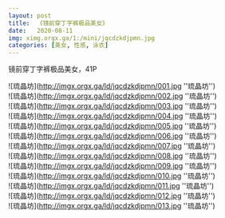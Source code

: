 ```yaml
---
layout: post
title:  《镜前穿丁字裤极品美女》
date:   2020-08-11
img: ximg.orgx.ga/1:/mini/jqcdzkdjpmn.jpg
categories: [美女, 性感, 泳衣]
---
```


镜前穿丁字裤极品美女，41P

![琉晶坊](http://imgx.orgx.ga/ld/jqcdzkdjpmn/001.jpg ''琉晶坊'') <br>
![琉晶坊](http://imgx.orgx.ga/ld/jqcdzkdjpmn/002.jpg ''琉晶坊'') <br>
![琉晶坊](http://imgx.orgx.ga/ld/jqcdzkdjpmn/003.jpg ''琉晶坊'') <br>
![琉晶坊](http://imgx.orgx.ga/ld/jqcdzkdjpmn/004.jpg ''琉晶坊'') <br>
![琉晶坊](http://imgx.orgx.ga/ld/jqcdzkdjpmn/005.jpg ''琉晶坊'') <br>
![琉晶坊](http://imgx.orgx.ga/ld/jqcdzkdjpmn/006.jpg ''琉晶坊'') <br>
![琉晶坊](http://imgx.orgx.ga/ld/jqcdzkdjpmn/007.jpg ''琉晶坊'') <br>
![琉晶坊](http://imgx.orgx.ga/ld/jqcdzkdjpmn/008.jpg ''琉晶坊'') <br>
![琉晶坊](http://imgx.orgx.ga/ld/jqcdzkdjpmn/009.jpg ''琉晶坊'') <br>
![琉晶坊](http://imgx.orgx.ga/ld/jqcdzkdjpmn/010.jpg ''琉晶坊'') <br>
![琉晶坊](http://imgx.orgx.ga/ld/jqcdzkdjpmn/011.jpg ''琉晶坊'') <br>
![琉晶坊](http://imgx.orgx.ga/ld/jqcdzkdjpmn/012.jpg ''琉晶坊'') <br>
![琉晶坊](http://imgx.orgx.ga/ld/jqcdzkdjpmn/013.jpg ''琉晶坊'') <br>
